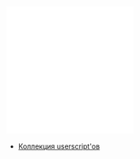 <!---  ![GitHub Streak](http://github-readme-streak-stats.herokuapp.com?user=ExtbhiteEAS&theme=dark&hide_border=true&fire=DD9F45&sideLabels=03DD49&background=DD272700)

![trophy](https://github-profile-trophy.vercel.app/?username=ExtbhiteEAS&no-frame=true&no-bg=true&theme=discord)
> Что? Здесь ничего нет.
ICCrICAgIKsgICAgqQ== --->

![russia](https://raw.githubusercontent.com/ExtbhiteEAS/ExtbhiteEAS/main/2.png)
- [Коллекция userscript'ов](https://github.com/NoExtbhite/.github/tree/main/userscripts)
